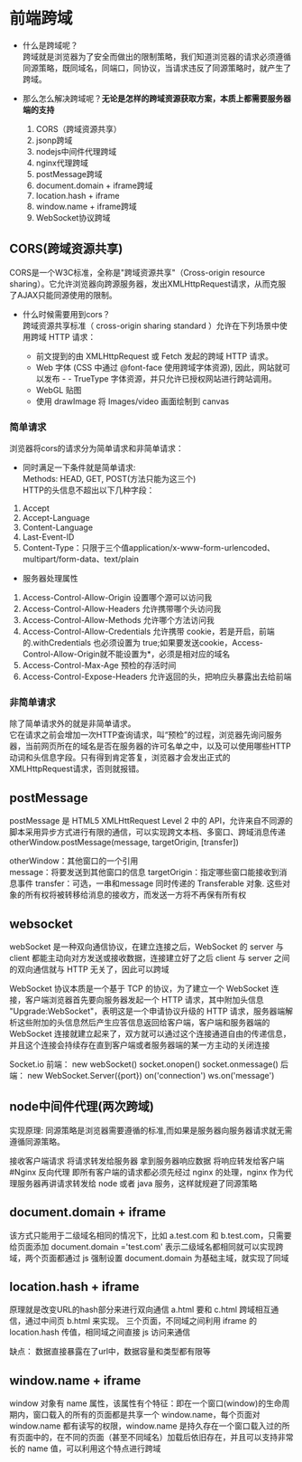 # 前端跨域

- 什么是跨域呢？<br/>
跨域就是浏览器为了安全而做出的限制策略，我们知道浏览器的请求必须遵循同源策略，既同域名，同端口，同协议，当请求违反了同源策略时，就产生了跨域。

- 那么怎么解决跨域呢？**无论是怎样的跨域资源获取方案，本质上都需要服务器端的支持**

    1. CORS（跨域资源共享）
    2. jsonp跨域
    3. nodejs中间件代理跨域
    4. nginx代理跨域
    5. postMessage跨域
    6. document.domain + iframe跨域
    7. location.hash + iframe
    8. window.name + iframe跨域
    9. WebSocket协议跨域

## CORS(跨域资源共享)<br/>
CORS是一个W3C标准，全称是"跨域资源共享"（Cross-origin resource sharing）。它允许浏览器向跨源服务器，发出XMLHttpRequest请求，从而克服了AJAX只能同源使用的限制。

- 什么时候需要用到cors？<br/>
跨域资源共享标准（ cross-origin sharing standard ）允许在下列场景中使用跨域 HTTP 请求：

    - 前文提到的由 XMLHttpRequest 或 Fetch 发起的跨域 HTTP 请求。
    - Web 字体 (CSS 中通过 @font-face 使用跨域字体资源), 因此，网站就可以发布 - - TrueType 字体资源，并只允许已授权网站进行跨站调用。
    - WebGL 贴图
    - 使用 drawImage 将 Images/video 画面绘制到 canvas

### 简单请求
浏览器将cors的请求分为简单请求和非简单请求：<br/>
- 同时满足一下条件就是简单请求:<br/>
Methods: HEAD, GET, POST(方法只能为这三个)<br/>
HTTP的头信息不超出以下几种字段：<br/>
1. Accept
2. Accept-Language
3. Content-Language
4. Last-Event-ID
5. Content-Type：只限于三个值application/x-www-form-urlencoded、multipart/form-data、text/plain

- 服务器处理属性
1. Access-Control-Allow-Origin 设置哪个源可以访问我
2. Access-Control-Allow-Headers 允许携带哪个头访问我
3. Access-Control-Allow-Methods 允许哪个方法访问我
4. Access-Control-Allow-Credentials 允许携带 cookie，若是开启，前端的.withCredentials 也必须设置为 true;如果要发送cookie，Access-Control-Allow-Origin就不能设置为*，必须是相对应的域名
5. Access-Control-Max-Age 预检的存活时间
6. Access-Control-Expose-Headers 允许返回的头，把响应头暴露出去给前端

### 非简单请求
除了简单请求外的就是非简单请求。<br/>
它在请求之前会增加一次HTTP查询请求，叫“预检”的过程，浏览器先询问服务器，当前网页所在的域名是否在服务器的许可名单之中，以及可以使用哪些HTTP动词和头信息字段。只有得到肯定答复，浏览器才会发出正式的XMLHttpRequest请求，否则就报错。

## postMessage
postMessage 是 HTML5 XMLHttRequest Level 2 中的 API，允许来自不同源的脚本采用异步方式进行有限的通信，可以实现跨文本档、多窗口、跨域消息传递<br/>
otherWindow.postMessage(message, targetOrigin, [transfer])<br/>

otherWindow：其他窗口的一个引用<br/>
message：将要发送到其他窗口的信息
targetOrigin：指定哪些窗口能接收到消息事件
transfer：可选，一串和message 同时传递的 Transferable 对象. 这些对象的所有权将被转移给消息的接收方，而发送一方将不再保有所有权
## websocket
webSocket 是一种双向通信协议，在建立连接之后，WebSocket 的 server 与 client 都能主动向对方发送或接收数据，连接建立好了之后 client 与 server 之间的双向通信就与 HTTP 无关了，因此可以跨域

WebSocket 协议本质是一个基于 TCP 的协议，为了建立一个 WebSocket 连接，客户端浏览器首先要向服务器发起一个 HTTP 请求，其中附加头信息 "Upgrade:WebSocket"，表明这是一个申请协议升级的 HTTP 请求，服务器端解析这些附加的头信息然后产生应答信息返回给客户端，客户端和服务器端的 WebSocket 连接就建立起来了，双方就可以通过这个连接通道自由的传递信息，并且这个连接会持续存在直到客户端或者服务器端的某一方主动的关闭连接

Socket.io
前端：
new webSocket()
socket.onopen()
socket.onmessage()
后端：
new WebSocket.Server({port})
on('connection')
ws.on('message')

## node中间件代理(两次跨域)
实现原理: 同源策略是浏览器需要遵循的标准,而如果是服务器向服务器请求就无需遵循同源策略。

接收客户端请求
将请求转发给服务器
拿到服务器响应数据
将响应转发给客户端
#Nginx 反向代理
即所有客户端的请求都必须先经过 nginx 的处理，nginx 作为代理服务器再讲请求转发给 node 或者 java 服务，这样就规避了同源策略

## document.domain + iframe
该方式只能用于二级域名相同的情况下，比如 a.test.com 和 b.test.com，只需要给页面添加 document.domain ='test.com' 表示二级域名都相同就可以实现跨域，两个页面都通过 js 强制设置 document.domain 为基础主域，就实现了同域

## location.hash + iframe
原理就是改变URL的hash部分来进行双向通信
a.html 要和 c.html 跨域相互通信，通过中间页 b.html 来实现。 三个页面，不同域之间利用 iframe 的 location.hash 传值，相同域之间直接 js 访问来通信

缺点：
数据直接暴露在了url中，数据容量和类型都有限等

## window.name + iframe
window 对象有 name 属性，该属性有个特征：即在一个窗口(window)的生命周期内，窗口载入的所有的页面都是共享一个 window.name，每个页面对 window.name 都有读写的权限，window.name 是持久存在一个窗口载入过的所有页面中的，在不同的页面（甚至不同域名）加载后依旧存在，并且可以支持非常长的 name 值，可以利用这个特点进行跨域

